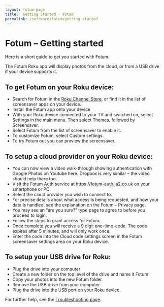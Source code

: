 ```yaml
---
layout: fotum-page
title:  Getting Started - Fotum
permalink: /software/fotum/getting-started
---
```


# Fotum – Getting started

Here is a short guide to get you started with Fotum.

The Fotum Roku app will display photos from the cloud, or from a USB drive if your device supports it.

## To get Fotum on your Roku device:

- Search for Fotum in the [Roku Channel Store](https://channelstore.roku.com/details/109033/fotum), or find it in the list of screensaver apps on your device.
- Install the Fotum app onto your device.
- With your Roku device connected to your TV and switched on, select Settings in the main menu. Then select Themes, followed by  Screensaver.
- Select Fotum from the list of screensaver to enable it.
- To customize Fotum, select Custom settings.
- To try Fotum out you can preview the screensaver.

## To setup a cloud provider on your Roku device:

- You can now view a video walk-through showing authentication with Google Photos on Youtube here. Dropbox is very similar – the video should help there too.
- Visit the Fotum Auth service at https://fotum-auth.ja2.co.uk on your smartphone or PC.
- Select the cloud provider you wish to connect to.
- For precise details about what access is being requested, and how your data is handled, see the explanation on the Fotum – Privacy page.
- You may see an “are you sure?” type page to agree to before you proceed to login.
- Follow the steps to grant access for Fotum.
- Once complete you will receive a 9 digit one-time-code. The code expires after 5 minutes, and will only work once.
- Enter the code into the Cloud code settings screen in the Fotum screensaver settings area on your Roku device.

## To setup your USB drive for Roku:

- Plug the drive into your computer
- Create a new folder on the top level of the drive and name it Fotum
- Copy your photos into the new Fotum folder.
- Remove the USB drive from your computer
- Plug the drive into the USB port on your Roku device.

For further help, see the [Troubleshooting page](/software/fotum/troubleshooting).